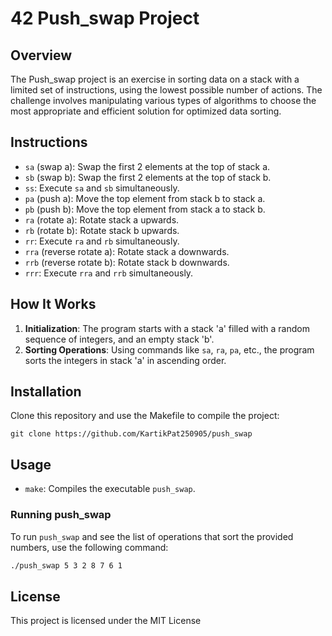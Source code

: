 # 42 Push_swap Project

## Overview
The Push_swap project is an exercise in sorting data on a stack with a limited set of instructions, using the lowest possible number of actions. The challenge involves manipulating various types of algorithms to choose the most appropriate and efficient solution for optimized data sorting.

## Instructions
- `sa` (swap a): Swap the first 2 elements at the top of stack a.
- `sb` (swap b): Swap the first 2 elements at the top of stack b.
- `ss`: Execute `sa` and `sb` simultaneously.
- `pa` (push a): Move the top element from stack b to stack a.
- `pb` (push b): Move the top element from stack a to stack b.
- `ra` (rotate a): Rotate stack a upwards.
- `rb` (rotate b): Rotate stack b upwards.
- `rr`: Execute `ra` and `rb` simultaneously.
- `rra` (reverse rotate a): Rotate stack a downwards.
- `rrb` (reverse rotate b): Rotate stack b downwards.
- `rrr`: Execute `rra` and `rrb` simultaneously.


## How It Works
1. **Initialization**: The program starts with a stack 'a' filled with a random sequence of integers, and an empty stack 'b'.
2. **Sorting Operations**: Using commands like `sa`, `ra`, `pa`, etc., the program sorts the integers in stack 'a' in ascending order.


## Installation
Clone this repository and use the Makefile to compile the project:
```
git clone https://github.com/KartikPat250905/push_swap
```
## Usage

- `make`: Compiles the executable `push_swap`.

### Running push_swap
To run `push_swap` and see the list of operations that sort the provided numbers, use the following command:
```bash
./push_swap 5 3 2 8 7 6 1
```

## License

This project is licensed under the MIT License
